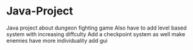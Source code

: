 # Java-Project
Java project about dungeon fighting game
Also have to add level based system with increasing diffculty
Add a checkpoint system as well
make enemies have more individuality
add gui
